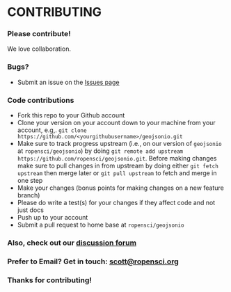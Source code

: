 # CONTRIBUTING #

### Please contribute!

We love collaboration.

### Bugs?

* Submit an issue on the [Issues page](https://github.com/ropensci/geojsonio/issues)

### Code contributions

* Fork this repo to your Github account
* Clone your version on your account down to your machine from your account, e.g,. `git clone https://github.com/<yourgithubusername>/geojsonio.git`
* Make sure to track progress upstream (i.e., on our version of `geojsonio` at `ropensci/geojsonio`) by doing `git remote add upstream https://github.com/ropensci/geojsonio.git`. Before making changes make sure to pull changes in from upstream by doing either `git fetch upstream` then merge later or `git pull upstream` to fetch and merge in one step
* Make your changes (bonus points for making changes on a new feature branch)
* Please do write a test(s) for your changes if they affect code and not just docs
* Push up to your account
* Submit a pull request to home base at `ropensci/geojsonio`

### Also, check out our [discussion forum](https://discuss.ropensci.org)

### Prefer to Email? Get in touch: [scott@ropensci.org](mailto:scott@ropensci.org)

### Thanks for contributing!
